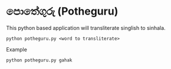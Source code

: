 # පොතේගුරු (Potheguru)

This python based application will transliterate singlish to sinhala.

    python potheguru.py <word to transliterate>

Example

    python potheguru.py gahak